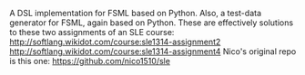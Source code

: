 A DSL implementation for FSML based on Python.
Also, a test-data generator for FSML, again based on Python.
These are effectively solutions to these two assignments of an SLE course:
http://softlang.wikidot.com/course:sle1314-assignment2
http://softlang.wikidot.com/course:sle1314-assignment4
Nico's original repo is this one: 
https://github.com/nico1510/sle

